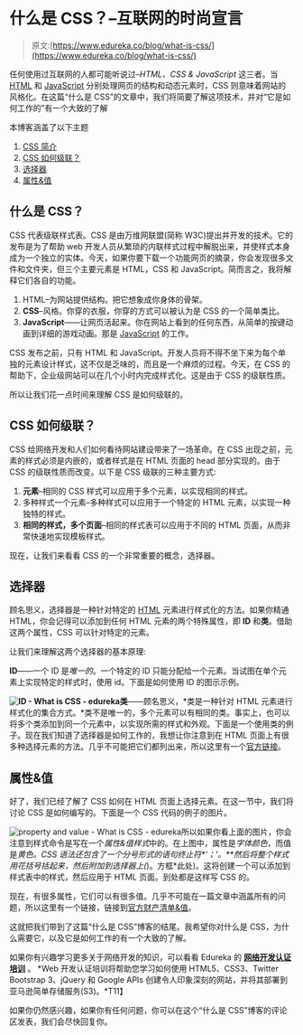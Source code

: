 # 什么是 CSS？–互联网的时尚宣言

> 原文:[https://www.edureka.co/blog/what-is-css/](https://www.edureka.co/blog/what-is-css/)

任何使用过互联网的人都可能听说过–*HTML、CSS & JavaScript* 这三者。当 [HTML](https://www.edureka.co/blog/what-is-html/) 和 [JavaScript](https://www.edureka.co/blog/javascript-tutorial/) 分别处理网页的结构和动态元素时，CSS 则意味着网站的风格化。在这篇“什么是 CSS”的文章中，我们将简要了解这项技术，并对“它是如何工作的”有一个大致的了解

本博客涵盖了以下主题

1.  [CSS 简介](#intro-css)
2.  [CSS 如何级联？](#cascading-nature)
3.  [选择器](#selectors)
4.  [属性&值](#property-value)

## **什么是 CSS？**

CSS 代表级联样式表。CSS 是由万维网联盟(简称 W3C)提出并开发的技术。它的发布是为了帮助 web 开发人员从繁琐的内联样式过程中解脱出来，并使样式本身成为一个独立的实体。今天，如果你要下载一个功能网页的摘录，你会发现很多文件和文件夹，但三个主要元素是 HTML，CSS 和 JavaScript。简而言之，我将解释它们各自的功能。

1.  HTML–为网站提供结构。把它想象成你身体的骨架。
2.  **CSS**–风格。你穿的衣服，你穿的方式可以被认为是 CSS 的一个简单类比。
3.  **JavaScript**——让网页活起来。你在网站上看到的任何东西，从简单的按键动画到详细的游戏动画。那是 [JavaScript](https://www.edureka.co/blog/what-is-javascript/) 的工作。

CSS 发布之前，只有 HTML 和 JavaScript。开发人员将不得不坐下来为每个单独的元素设计样式，这不仅是乏味的，而且是一个麻烦的过程。今天，在 CSS 的帮助下，企业级网站可以在几个小时内完成样式化。这是由于 CSS 的级联性质。

所以让我们花一点时间来理解 CSS 是如何级联的。

## **CSS 如何级联？**

CSS 给网络开发和人们如何看待网站建设带来了一场革命。在 CSS 出现之前，元素的样式必须是内嵌的，或者样式是在 HTML 页面的 head 部分实现的。由于 CSS 的级联性质而改变。以下是 CSS 级联的三种主要方式:

1.  **元素**–相同的 CSS 样式可以应用于多个元素，以实现相同的样式。
2.  多种样式一个元素–多种样式可以应用于一个特定的 HTML 元素，以实现一种独特的样式。
3.  **相同的样式，多个页面**–相同的样式表可以应用于不同的 HTML 页面，从而非常快速地实现模板样式。

现在，让我们来看看 CSS 的一个非常重要的概念，选择器。

## **选择器**

顾名思义，选择器是一种针对特定的 [HTML](https://www.edureka.co/blog/what-is-html/) 元素进行样式化的方法。如果你精通 HTML，你会记得可以添加到任何 HTML 元素的两个特殊属性，即 **ID** 和**类**。借助这两个属性，CSS 可以针对特定的元素。

让我们来理解这两个选择器的基本原理:

**ID**——一个 ID 是*唯一的*。一个特定的 ID 只能分配给一个元素。当试图在单个元素上实现特定的样式时，使用 id。下面是如何使用 ID 的图示示例。

**![ID - What is CSS - edureka](../Images/4e1a6522280325cc4eef16d04036ed18.png)类**——顾名思义，*类是一种针对 HTML 元素进行样式化的集合方式。*类不是唯一的，多个元素可以有相同的类。事实上，也可以将多个类添加到同一个元素中，以实现所需的样式和外观。下面是一个使用类的例子。现在我们知道了选择器是如何工作的，我想让你注意到在 HTML 页面上有很多种选择元素的方法。几乎不可能把它们都列出来，所以这里有一个[官方链接](https://developer.mozilla.org/en-US/docs/Web/CSS/CSS_Selectors)。

## **属性&值**

好了，我们已经了解了 CSS 如何在 HTML 页面上选择元素。在这一节中，我们将讨论 CSS 是如何编写的。下面是一个 CSS 代码的例子的图片。

![property and value - What is CSS - edureka](../Images/5877565a762442789901a14791157e01.png)所以如果你看上面的图片，你会注意到样式命令是写在一个*属性&值样式*中的。在上图中，属性是*字体颜色*，而值是*黄色。*CSS 语法还包含了一个分号形式的语句终止符**'；'。**然后将整个样式用花括号括起来，然后附加到选择器上(*)。方框*此处)。这将创建一个可以添加到样式表中的样式，然后应用于 HTML 页面。到处都是这样写 CSS 的。

现在，有很多属性，它们可以有很多值。几乎不可能在一篇文章中涵盖所有的问题，所以这里有一个链接，链接到[官方财产清单&值](https://developer.mozilla.org/en-US/docs/Web/CSS/Reference)。

这就把我们带到了这篇“什么是 CSS”博客的结尾。我希望你对什么是 CSS，为什么需要它，以及它是如何工作的有一个大致的了解。

如果你有兴趣学习更多关于网络开发的知识，可以看看 Edureka 的 **[网络开发认证培训](https://www.edureka.co/complete-web-developer)** 。 *Web 开发认证培训将帮助您学习如何使用 HTML5、CSS3、Twitter Bootstrap 3、jQuery 和 Google APIs 创建令人印象深刻的网站，并将其部署到亚马逊简单存储服务(S3)。*T11】

如果你仍然感兴趣，如果你有任何问题，你可以在这个“什么是 CSS”博客的评论区发表，我们会尽快回复你。